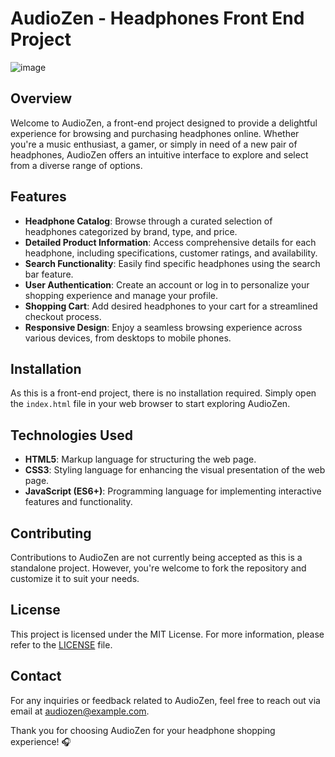 # AudioZen - Headphones Front End Project
![image](https://github.com/Raazvardhan/AudioZen/assets/139915269/6d1e402a-93cf-444b-9abd-877ead665afb)

## Overview
Welcome to AudioZen, a front-end project designed to provide a delightful experience for browsing and purchasing headphones online. Whether you're a music enthusiast, a gamer, or simply in need of a new pair of headphones, AudioZen offers an intuitive interface to explore and select from a diverse range of options.

## Features
- **Headphone Catalog**: Browse through a curated selection of headphones categorized by brand, type, and price.
- **Detailed Product Information**: Access comprehensive details for each headphone, including specifications, customer ratings, and availability.
- **Search Functionality**: Easily find specific headphones using the search bar feature.
- **User Authentication**: Create an account or log in to personalize your shopping experience and manage your profile.
- **Shopping Cart**: Add desired headphones to your cart for a streamlined checkout process.
- **Responsive Design**: Enjoy a seamless browsing experience across various devices, from desktops to mobile phones.

## Installation
As this is a front-end project, there is no installation required. Simply open the `index.html` file in your web browser to start exploring AudioZen.

## Technologies Used
- **HTML5**: Markup language for structuring the web page.
- **CSS3**: Styling language for enhancing the visual presentation of the web page.
- **JavaScript (ES6+)**: Programming language for implementing interactive features and functionality.

## Contributing
Contributions to AudioZen are not currently being accepted as this is a standalone project. However, you're welcome to fork the repository and customize it to suit your needs.

## License
This project is licensed under the MIT License. For more information, please refer to the [LICENSE](LICENSE) file.

## Contact
For any inquiries or feedback related to AudioZen, feel free to reach out via email at audiozen@example.com.

Thank you for choosing AudioZen for your headphone shopping experience! 🎧
